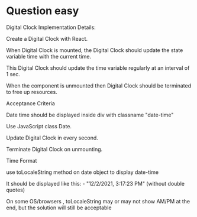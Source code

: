 # Question easy 

Digital Clock
Implementation Details:

Create a Digital Clock with React.

When Digital Clock is mounted, the Digital Clock should update the state variable time with the current time.

This Digital Clock should update the time variable regularly at an interval of 1 sec.

When the component is unmounted then Digital Clock should be terminated to free up resources.


Acceptance Criteria

Date time should be displayed inside div with classname "date-time"

Use JavaScript class Date.

Update Digital Clock in every second.

Terminate Digital Clock on unmounting.


Time Format

use toLocaleString method on date object to display date-time


It should be displayed like this: - "12/2/2021, 3:17:23 PM" (without double quotes)

On some OS/browsers , toLocaleString may or may not show AM/PM at the end, but the solution will still be acceptable
